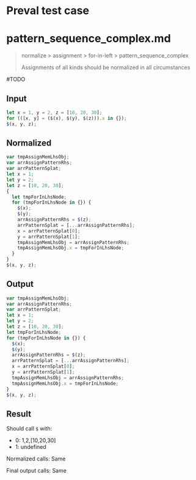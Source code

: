 # Preval test case

# pattern_sequence_complex.md

> normalize > assignment > for-in-left > pattern_sequence_complex
>
> Assignments of all kinds should be normalized in all circumstances

#TODO

## Input

`````js filename=intro
let x = 1, y = 2, z = [10, 20, 30];
for (([x, y] = ($(x), $(y), $(z))).x in {});
$(x, y, z);
`````

## Normalized

`````js filename=intro
var tmpAssignMemLhsObj;
var arrAssignPatternRhs;
var arrPatternSplat;
let x = 1;
let y = 2;
let z = [10, 20, 30];
{
  let tmpForInLhsNode;
  for (tmpForInLhsNode in {}) {
    $(x);
    $(y);
    arrAssignPatternRhs = $(z);
    arrPatternSplat = [...arrAssignPatternRhs];
    x = arrPatternSplat[0];
    y = arrPatternSplat[1];
    tmpAssignMemLhsObj = arrAssignPatternRhs;
    tmpAssignMemLhsObj.x = tmpForInLhsNode;
  }
}
$(x, y, z);
`````

## Output

`````js filename=intro
var tmpAssignMemLhsObj;
var arrAssignPatternRhs;
var arrPatternSplat;
let x = 1;
let y = 2;
let z = [10, 20, 30];
let tmpForInLhsNode;
for (tmpForInLhsNode in {}) {
  $(x);
  $(y);
  arrAssignPatternRhs = $(z);
  arrPatternSplat = [...arrAssignPatternRhs];
  x = arrPatternSplat[0];
  y = arrPatternSplat[1];
  tmpAssignMemLhsObj = arrAssignPatternRhs;
  tmpAssignMemLhsObj.x = tmpForInLhsNode;
}
$(x, y, z);
`````

## Result

Should call `$` with:
 - 0: 1,2,[10,20,30]
 - 1: undefined

Normalized calls: Same

Final output calls: Same
